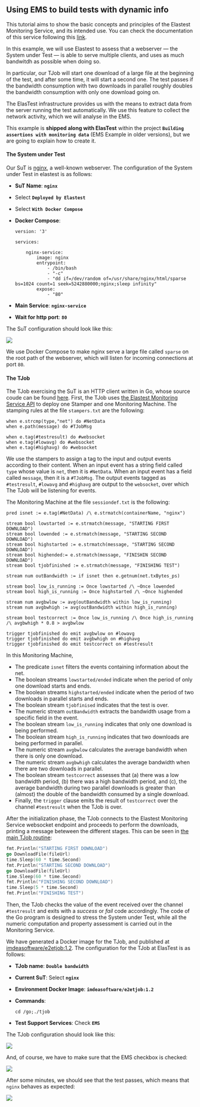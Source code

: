 <div class="range range-xs-left">
<div class="cell-xs-10 cell-lg-6 text-md-left inset-md-right-80 cell-lg-push-1 offset-top-50 offset-lg-top-0">
<h2 id="content" class="h1">Using EMS to build tests with dynamic info</h2>
<div class="offset-top-30 offset-md-top-30">
</div>
</div>
</div>

This tutorial aims to show the basic concepts and principles of the Elastest Monitoring Service, and its intended use. You can check the documentation of this service following this [link](/test-services/ems/).

In this example, we will use Elastest to assess that a webserver — the System under Test — is able to serve multiple clients, and uses as much bandwitdh as possible when doing so.

In particular, our TJob will start one download of a large file at the beginning of the test, and after some time, it will start a second one. The test passes if the bandwidth consumption with two downloads in parallel roughly doubles the bandwidth consumption with only one download going on.

The ElasTest infrastructure provides us with the means to extract data from the server running the test automatically. We use this feature to collect the network activity, which we will analyse in the EMS.

This example is **shipped along with ElasTest** within the project **`Building assertions with monitoring data`** (EMS Example in older versions), but we are going to explain how to create it.

<h4 class="small-subtitle">The System under Test</h4>

Our SuT is [nginx](https://www.nginx.com/), a well-known webserver.
The configuration of the System under Test in elastest is as follows:

-   **SuT Name**: **`nginx`**
-   Select **`Deployed by Elastest`**
-   Select **`With Docker Compose`**
-   **Docker Compose**:

        version: '3'

        services:

            nginx-service:
                image: nginx
                entrypoint:
                    - /bin/bash
                    - "-c"
                    - "dd if=/dev/random of=/usr/share/nginx/html/sparse bs=1024 count=1 seek=5242880000;nginx;sleep infinity"
                expose:
                    - "80"

-   **Main Service**: **`nginx-service`**
-   **Wait for http port**: **`80`**

The SuT configuration should look like this:
<p></p>
<div class="docs-gallery inline-block">
    <a data-fancybox="gallery-1" href="/docs/test-services/images/ems/sut.png"><img class="img-responsive img-wellcome" src="/docs/test-services/images/ems/sut.png"/></a>
</div>

We use Docker Compose to make nginx serve a large file called `sparse` on the root path of the webserver, which will listen for incoming connections at port `80`.

<h4 class="small-subtitle">The TJob</h4>

The TJob exercising the SuT is an HTTP client written in Go, whose source coude can be found [here](https://github.com/elastest/elastest-monitoring-service/tree/master/e2e-test/tjob).
First, the TJob uses [the Elastest Monitoring Service API](https://elastest.io/docs/api/ems/) to deploy one Stamper and one Monitoring Machine.
The stamping rules at the file `stampers.txt` are the following:
```
when e.strcmp(type,"net") do #NetData
when e.path(message) do #TJobMsg

when e.tag(#testresult) do #websocket 
when e.tag(#lowavg) do #websocket 
when e.tag(#highavg) do #websocket 
```
We use the stampers to assign a tag to the input and output events according to their content.
When an input event has a string field called `type` whose value is `net`, then it is `#NetData`. When an input event has a field called `message`, then it is a `#TJobMsg`.
The output events tagged as `#testresult`, `#lowavg` and `#highavg` are output to the `websocket`, over which The TJob will be listening for events.

The Monitoring Machine at the file `sessiondef.txt` is the following:
```
pred isnet := e.tag(#NetData) /\ e.strmatch(containerName, "nginx")

stream bool lowstarted := e.strmatch(message, "STARTING FIRST DOWNLOAD")
stream bool lowended := e.strmatch(message, "STARTING SECOND DOWNLOAD")
stream bool highstarted := e.strmatch(message, "STARTING SECOND DOWNLOAD")
stream bool highended:= e.strmatch(message, "FINISHIN SECOND DOWNLOAD")
stream bool tjobfinished := e.strmatch(message, "FINISHING TEST")

stream num outBandwidth := if isnet then e.getnum(net.txBytes_ps)

stream bool low_is_running := Once lowstarted /\ ~Once lowended
stream bool high_is_running := Once highstarted /\ ~Once highended

stream num avgbwlow := avg(outBandwidth within low_is_running)
stream num avgbwhigh := avg(outBandwidth within high_is_running)

stream bool testcorrect := Once low_is_running /\ Once high_is_running /\ avgbwhigh * 0.8 > avgbwlow

trigger tjobfinished do emit avgbwlow on #lowavg
trigger tjobfinished do emit avgbwhigh on #highavg
trigger tjobfinished do emit testcorrect on #testresult
```
In this Monitoring Machine,

+ The predicate `isnet` filters the events containing information about the net.
+ The boolean streams `lowstarted/ended` indicate when the period of only one download starts and ends.
+ The boolean streams `highstarted/ended` indicate when the period of two downloads in parallel starts and ends.
+ The boolean stream `tjobfinised` indicates that the test is over.
+ The numeric stream `outBandwidth` extracts the bandwidth usage from a specific field in the event.
+ The boolean stream `low_is_running` indicates that only one download is being performed.
+ The boolean stream `high_is_running` indicates that two downloads are being performed in parallel.
+ The numeric stream `avgbwlow` calculates the average bandwidth when there is only one download.
+ The numeric stream `avgbwhigh` calculates the average bandwidth when there are two downloads in parallel.
+ The boolean stream `testcorrect` assesses that (a) there was a low bandwidth period, (b) there was a high bandwidth period, and (c), the average bandwidth during two parallel downloads is greater than (almost) the double of the bandwidth consumed by a single download.
+ Finally, the `trigger` clause emits the result of `testcorrect` over the channel `#testresult` when the TJob is over.

After the initialization phase, the TJob connects to the Elastest Monitoring Service websocket endpoint and proceeds to perform the downloads, printing a message beteween the different stages.
This can be seen in [the main TJob routine](https://github.com/elastest/elastest-monitoring-service/blob/master/e2e-test/tjob/main.go):
```go
fmt.Println("STARTING FIRST DOWNLOAD")
go DownloadFile(fileUrl)
time.Sleep(60 * time.Second)
fmt.Println("STARTING SECOND DOWNLOAD")
go DownloadFile(fileUrl)
time.Sleep(60 * time.Second)
fmt.Println("FINISHING SECOND DOWNLOAD")
time.Sleep(5 * time.Second)
fmt.Println("FINISHING TEST")
```

Then, the TJob checks the value of the event received over the channel `#testresult` and exits with a _success_ or _fail_ code accordingly.
The code of the Go program is designed to stress the System under Test, while all the numeric computation and property assessment is carried out in the Monitoring Service.

We have generated a Docker image for the TJob, and published at [imdeasoftware/e2etjob:1.2](https://hub.docker.com/r/imdeasoftware/e2etjob:1.2).
The configuration for the TJob at ElasTest is as follows:

-   **TJob name**: **`Double bandwidth`**
-   **Current SuT**: Select **`nginx`**
-   **Environment Docker Image**: **`imdeasoftware/e2etjob:1.2`**
-   **Commands**: 

        cd /go;./tjob

-   **Test Support Services**: Check **`EMS`**

The TJob configuration should look like this:
<p></p>
<div class="docs-gallery inline-block">
    <a data-fancybox="gallery-1" href="/docs/test-services/images/ems/tjob1.png"><img class="img-responsive img-wellcome" src="/docs/test-services/images/ems/tjob1.png"/></a>
</div>

And, of course, we have to make sure that the EMS checkbox is checked:
<div class="docs-gallery inline-block">
    <a data-fancybox="gallery-1" href="/docs/test-services/images/ems/tjob2.png"><img class="img-responsive img-wellcome" src="/docs/test-services/images/ems/tjob2.png"/></a>
</div>

After some minutes, we should see that the test passes, which means that `nginx` behaves as expected:
<div class="docs-gallery inline-block">
    <a data-fancybox="gallery-1" href="/docs/test-services/images/ems/tjobfinished.png"><img class="img-responsive img-wellcome" src="/docs/test-services/images/ems/tjobfinished.png"/></a>
</div>